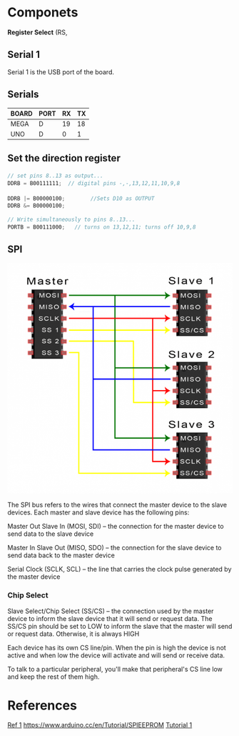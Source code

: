 
# Componets #

**Register Select** (RS, 


## Serial 1 ##

Serial 1 is the USB port of the board.


## Serials ##

| BOARD | PORT | RX | TX |
| -- | -- | -- | -- |
| MEGA | D | 19 | 18 |
| UNO | D | 0 | 1 |


## Set the direction register ##

```c
// set pins 8..13 as output...
DDRB = B00111111;  // digital pins -,-,13,12,11,10,9,8
        
DDRB |= B00000100;        //Sets D10 as OUTPUT
DDRB &= B00000100;
```

```c
// Write simultaneously to pins 8..13...
PORTB = B00111000;   // turns on 13,12,11; turns off 10,9,8
```        

## SPI ##

![SPI NETWORK](image.png)

The SPI bus refers to the wires that connect the master device to the slave devices. Each master and slave device has the following pins:

Master Out Slave In (MOSI, SDI) – the connection for the master device to send data to the slave device

Master In Slave Out (MISO, SDO) – the connection for the slave device to send data back to the master device

Serial Clock (SCLK, SCL) – the line that carries the clock pulse generated by the master device




### Chip Select ###

Slave Select/Chip Select (SS/CS) – the connection used by the master device to inform the slave device that it will send or request data. The SS/CS pin should be set to LOW to inform the slave that the master will send or request data. Otherwise, it is always HIGH

Each device has its own CS line/pin. When the pin is high the device is not active and when low the device will activate and will send or receive data.

To talk to a particular peripheral, you'll make that peripheral's CS line low and keep the rest of them high.





# References #

[Ref 1](https://learn.sparkfun.com/tutorials/serial-peripheral-interface-spi/chip-select-cs)
https://www.arduino.cc/en/Tutorial/SPIEEPROM
[Tutorial 1](https://electronoobs.com/eng_arduino_tut130.php)
